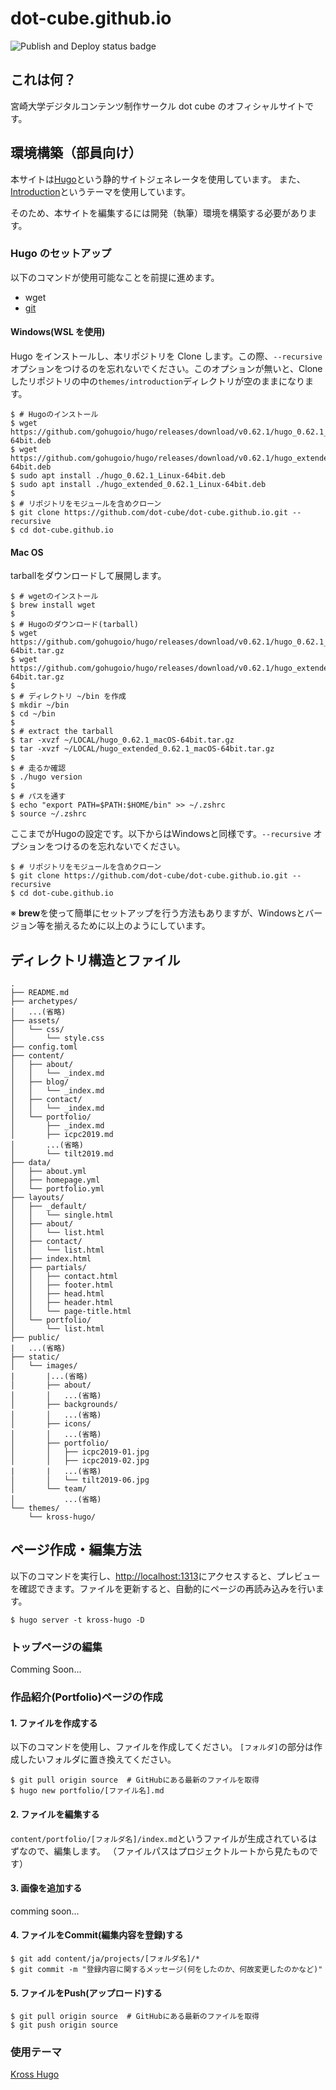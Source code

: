 # dot-cube.github.io

![Publish and Deploy status badge](https://github.com/dot-cube/dot-cube.github.io/workflows/Build%20Deploy/badge.svg)

## これは何？

宮崎大学デジタルコンテンツ制作サークル dot cube のオフィシャルサイトです。

## 環境構築（部員向け）

本サイトは[Hugo](https://gohugo.io/)という静的サイトジェネレータを使用しています。
また、[Introduction](https://themes.gohugo.io/hugo-theme-introduction/)というテーマを使用しています。

そのため、本サイトを編集するには開発（執筆）環境を構築する必要があります。

### **Hugo のセットアップ**

以下のコマンドが使用可能なことを前提に進めます。

- wget
- [git](https://git-scm.com/)

#### **Windows(WSL を使用)**

Hugo をインストールし、本リポジトリを Clone します。この際、`--recursive` オプションをつけるのを忘れないでください。このオプションが無いと、Cloneしたリポジトリの中の`themes/introduction`ディレクトリが空のままになります。

```
$ # Hugoのインストール
$ wget https://github.com/gohugoio/hugo/releases/download/v0.62.1/hugo_0.62.1_Linux-64bit.deb
$ wget https://github.com/gohugoio/hugo/releases/download/v0.62.1/hugo_extended_0.62.1_Linux-64bit.deb
$ sudo apt install ./hugo_0.62.1_Linux-64bit.deb
$ sudo apt install ./hugo_extended_0.62.1_Linux-64bit.deb
$
$ # リポジトリをモジュールを含めクローン
$ git clone https://github.com/dot-cube/dot-cube.github.io.git --recursive
$ cd dot-cube.github.io
```

#### **Mac OS**
tarballをダウンロードして展開します。
```
$ # wgetのインストール
$ brew install wget
$
$ # Hugoのダウンロード(tarball)
$ wget https://github.com/gohugoio/hugo/releases/download/v0.62.1/hugo_0.62.1_macOS-64bit.tar.gz
$ wget https://github.com/gohugoio/hugo/releases/download/v0.62.1/hugo_extended_0.62.1_macOS-64bit.tar.gz
$
$ # ディレクトリ ~/bin を作成
$ mkdir ~/bin
$ cd ~/bin
$
$ # extract the tarball
$ tar -xvzf ~/LOCAL/hugo_0.62.1_macOS-64bit.tar.gz
$ tar -xvzf ~/LOCAL/hugo_extended_0.62.1_macOS-64bit.tar.gz
$
$ # 走るか確認
$ ./hugo version
$ 
$ # パスを通す
$ echo "export PATH=$PATH:$HOME/bin" >> ~/.zshrc
$ source ~/.zshrc
```
ここまでがHugoの設定です。以下からはWindowsと同様です。`--recursive` オプションをつけるのを忘れないでください。
```
$ # リポジトリをモジュールを含めクローン
$ git clone https://github.com/dot-cube/dot-cube.github.io.git --recursive
$ cd dot-cube.github.io
```

※ **brew**を使って簡単にセットアップを行う方法もありますが、Windowsとバージョン等を揃えるために以上のようにしています。


## ディレクトリ構造とファイル

```
.
├── README.md
├── archetypes/
│   ...(省略)
├── assets/
│   └── css/
│       └── style.css
├── config.toml
├── content/
│   ├── about/
│   │   └── _index.md
│   ├── blog/
│   │   └── _index.md
│   ├── contact/
│   │   └── _index.md
│   └── portfolio/
│       ├── _index.md
│       ├── icpc2019.md
│       ...(省略)
│       └── tilt2019.md
├── data/
│   ├── about.yml
│   ├── homepage.yml
│   └── portfolio.yml
├── layouts/
│   ├── _default/
│   │   └── single.html
│   ├── about/
│   │   └── list.html
│   ├── contact/
│   │   └── list.html
│   ├── index.html
│   ├── partials/
│   │   ├── contact.html
│   │   ├── footer.html
│   │   ├── head.html
│   │   ├── header.html
│   │   └── page-title.html
│   └── portfolio/
│       └── list.html
├── public/
|   ...(省略)
├── static/
│   └── images/
|       |...(省略)
│       ├── about/
│       │   ...(省略)
│       ├── backgrounds/
│       │   ...(省略)
│       ├── icons/
│       │   ...(省略)
│       ├── portfolio/
│       │   ├── icpc2019-01.jpg
│       │   ├── icpc2019-02.jpg
|       |   ...(省略)
│       │   └── tilt2019-06.jpg
│       └── team/
│           ...(省略)
└── themes/
    └── kross-hugo/
```

## ページ作成・編集方法

以下のコマンドを実行し、[http://localhost:1313](http://localhost:1313)にアクセスすると、プレビューを確認できます。ファイルを更新すると、自動的にページの再読み込みを行います。

```
$ hugo server -t kross-hugo -D
```

### **トップページの編集**
Comming Soon...

### **作品紹介(Portfolio)ページの作成**

#### 1. ファイルを作成する
以下のコマンドを使用し、ファイルを作成してください。
`[フォルダ]`の部分は作成したいフォルダに置き換えてください。

```
$ git pull origin source  # GitHubにある最新のファイルを取得
$ hugo new portfolio/[ファイル名].md
```

#### 2. ファイルを編集する

`content/portfolio/[フォルダ名]/index.md`というファイルが生成されているはずなので、編集します。
（ファイルパスはプロジェクトルートから見たものです）

#### 3. 画像を追加する

comming soon...

#### 4. ファイルをCommit(編集内容を登録)する

```
$ git add content/ja/projects/[フォルダ名]/*
$ git commit -m "登録内容に関するメッセージ(何をしたのか、何故変更したのかなど)"
```

#### 5. ファイルをPush(アップロード)する

```
$ git pull origin source  # GitHubにある最新のファイルを取得
$ git push origin source
```
### 使用テーマ
[Kross Hugo](https://themes.gohugo.io/kross-hugo-portfolio-template/)